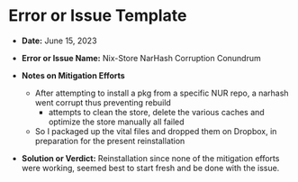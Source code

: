 # Error or Issue Template 

- **Date:** June 15, 2023  
- **Error or Issue Name:** Nix-Store NarHash Corruption Conundrum 
- **Notes on Mitigation Efforts**
  - After attempting to install a pkg from a specific NUR repo, a narhash went corrupt thus preventing rebuild 
 	 - attempts to clean the store, delete the various caches and optimize the store manually all failed  
  - So I packaged up the vital files and dropped them on Dropbox, in preparation for the present reinstallation 

 
- **Solution or Verdict:** Reinstallation since none of the mitigation efforts were working, seemed best to start fresh and be done with the issue.
